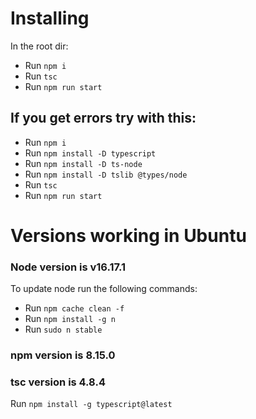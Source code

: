 # Installing

In the root dir:

* Run `npm i`
* Run `tsc`
* Run `npm run start`

## If you get errors try with this:
* Run `npm i`
* Run `npm install -D typescript`
* Run `npm install -D ts-node`
* Run `npm install -D tslib @types/node`
* Run `tsc`
* Run `npm run start`

# Versions working in Ubuntu 
### Node version is v16.17.1
To update node run the following commands:
* Run `npm cache clean -f`
* Run `npm install -g n`
* Run `sudo n stable`

### npm version is 8.15.0
### tsc version is 4.8.4 
Run `npm install -g typescript@latest`
